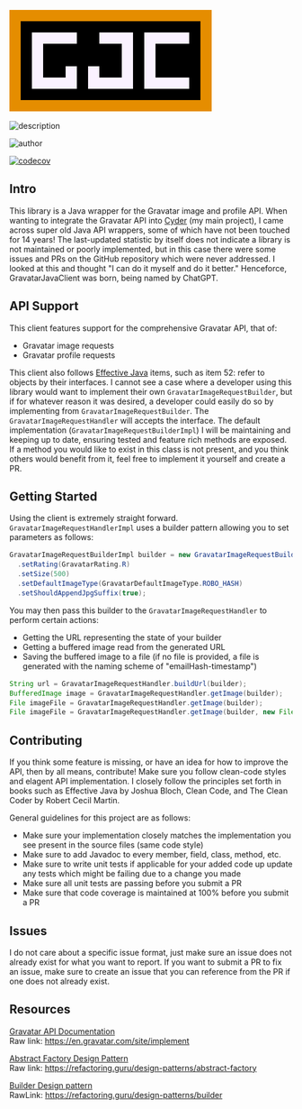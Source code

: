 ![Logo](./logo.png)

![description](https://user-images.githubusercontent.com/60986919/219560104-58f321f8-4a7e-4d3a-9c73-884507442c36.png)

![author](https://user-images.githubusercontent.com/60986919/219560101-6fd7400d-4e24-49b9-9b3a-82247e777d81.png)

[![codecov](https://user-images.githubusercontent.com/60986919/219558682-4834c081-ad8f-4e57-a4fc-f500cb2c4c9e.png)](https://codecov.io/gh/NathanCheshire/GravatarJavaClient)

## Intro

This library is a Java wrapper for the Gravatar image and profile API. When wanting to integrate the Gravatar API into [Cyder](https://github.com/NathanCheshire/Cyder) (my main project), I came across super old Java API wrappers, some of which have not been touched for 14 years! The last-updated statistic by itself does not indicate a library is not maintained or poorly implemented, but in this case there were some issues and PRs on the GitHub repository which were never addressed. I looked at this and thought "I can do it myself and do it better." Henceforce, GravatarJavaClient was born, being named by ChatGPT.

## API Support

This client features support for the comprehensive Gravatar API, that of:
- Gravatar image requests
- Gravatar profile requests

This client also follows [Effective Java](https://www.amazon.com/Effective-Java-Joshua-Bloch/dp/0134685997) items, such as item 52: refer to objects by their interfaces. I cannot see a case where a developer using this library would want to implement their own `GravatarImageRequestBuilder`, but if for whatever reason it was desired, a developer could easily do so by implementing from `GravatarImageRequestBuilder`. The `GravatarImageRequestHandler` will accepts the interface. The default implementation (`GravatarImageRequestBuilderImpl`) I will be maintaining and keeping up to date, ensuring tested and feature rich methods are exposed. If a method you would like to exist in this class is not present, and you think others would benefit from it, feel free to implement it yourself and create a PR.

## Getting Started

Using the client is extremely straight forward. `GravatarImageRequestHandlerImpl` uses a builder pattern allowing you to set parameters as follows:

```java
GravatarImageRequestBuilderImpl builder = new GravatarImageRequestBuilderImpl("EmailAddress@email.domain.com")
  .setRating(GravatarRating.R)
  .setSize(500)
  .setDefaultImageType(GravatarDefaultImageType.ROBO_HASH)
  .setShouldAppendJpgSuffix(true);
```

You may then pass this builder to the `GravatarImageRequestHandler` to perform certain actions:
- Getting the URL representing the state of your builder
- Getting a buffered image read from the generated URL
- Saving the buffered image to a file (if no file is provided, a file is generated with the naming scheme of "emailHash-timestamp")

```java
String url = GravatarImageRequestHandler.buildUrl(builder);
BufferedImage image = GravatarImageRequestHandler.getImage(builder);
File imageFile = GravatarImageRequestHandler.getImage(builder);
File imageFile = GravatarImageRequestHandler.getImage(builder, new File("/path/to/my/image_file.png"));
```

## Contributing

If you think some feature is missing, or have an idea for how to improve the API, then by all means, contribute! Make sure you follow clean-code styles and elagent API implementation. I closely follow the principles set forth in books such as Effective Java by Joshua Bloch, Clean Code, and The Clean Coder by Robert Cecil Martin.

General guidelines for this project are as follows:

- Make sure your implementation closely matches the implementation you see present in the source files (same code style)
- Make sure to add Javadoc to every member, field, class, method, etc.
- Make sure to write unit tests if applicable for your added code up update any tests which might be failing due to a change you made
- Make sure all unit tests are passing before you submit a PR
- Make sure that  code coverage is maintained at 100% before you submit a PR

## Issues

I do not care about a specific issue format, just make sure an issue does not already exist for what you want to report. If you want to submit a PR to fix an issue, make sure to create an issue that you can reference from the PR if one does not already exist.

## Resources

[Gravatar API Documentation](https://en.gravatar.com/site/implement)
<br/>
Raw link: https://en.gravatar.com/site/implement


[Abstract Factory Design Pattern](https://refactoring.guru/design-patterns/abstract-factory)
<br/>
Raw link: https://refactoring.guru/design-patterns/abstract-factory


[Builder Design pattern](https://refactoring.guru/design-patterns/builder)
<br/>
RawLink: https://refactoring.guru/design-patterns/builder
